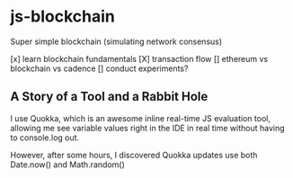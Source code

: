 # js-blockchain
Super simple blockchain (simulating network consensus)

[x] learn blockchain fundamentals
[X] transaction flow
[] ethereum vs blockchain vs cadence
[] conduct experiments?

## A Story of a Tool and a Rabbit Hole
I use Quokka, which is an awesome inline real-time JS evaluation tool, allowing me see variable values right in the IDE in real time without having to console.log out.

However, after some hours, I discovered Quokka updates use both Date.now() and Math.random() 
